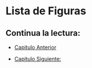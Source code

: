 # Lista de Figuras

## Continua la lectura:

- [Capitulo Anterior](./../41_Lista-Interfaces)                                                                 

- [Capitulo Siguiente: ](./../43_GoRoutines)
